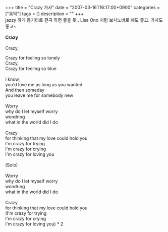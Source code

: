 +++
title = "Crazy 가사"
date = "2007-03-16T16:17:00+0900"
categories = ["음악"]
tags = []
description = ""
+++
<span class="copyright_entry" style="display:block;" title="Crazy 가사@@**@@http://shed.egloos.com/1528512"></span>jazzy 하게 통기타로 편곡 하면 좋을 듯.. Lisa Ono 처럼 보사노바로 해도 좋고. 가사도 좋고~
<span style="font-weight: bold;"><br><br>Crazy</span>
<br>
<br>Crazy,&nbsp;
<div>
 Crazy for feeling so lonely
 <br>Crazy,&nbsp;
</div>
<div>
 Crazy&nbsp;for feeling so blue
 <br>
 <br>I know,&nbsp;
 <div>
  you'd love me as long as you wanted
  <br>And then someday
  <br>you leave me for somebody new
  <br>
  <br>Worry
  <br>why do I let myself worry
  <br>wondring
  <br>what in the world did I do
  <br>
  <br>Crazy
  <br>for thinking that my love could hold you
  <br>I'm crazy for trying
  <br>I'm crazy for crying
  <br>I'm crazy for loving you
 </div>
</div>
<div>
 <br>
</div>
<div>
 (Solo)
</div>
<div>
 <br>
</div>
<div>
 Worry
 <br>why do I let myself worry
 <br>wondring
 <br>what in the world did I do
 <br>
 <br>Crazy
 <br>for thinking that my love could hold you
 <br>(I'm crazy for trying
 <br>I'm crazy for crying
 <br>I'm crazy for loving you) * 2
</div> 
<!--
       <rdf:RDF xmlns:rdf="http://www.w3.org/1999/02/22-rdf-syntax-ns#"
		    xmlns:dc="http://purl.org/dc/elements/1.1/"
		    xmlns:trackback="http://madskills.com/public/xml/rss/module/trackback/">
       <rdf:Description
	        rdf:about="http://shed.egloos.com/1528512"
	        dc:identifier="http://shed.egloos.com/1528512"
	        dc:title="Crazy 가사"
	        trackback:ping="http://shed.egloos.com/tb/1528512"/>
       </rdf:RDF>
       -->

<ul></ul>
